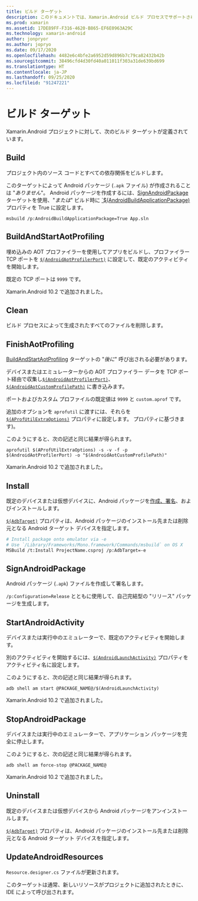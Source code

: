 ```yaml
---
title: ビルド ターゲット
description: このドキュメントでは、Xamarin.Android ビルド プロセスでサポートされているすべてのターゲットを一覧表示します。
ms.prod: xamarin
ms.assetid: 17DE89FF-F316-4620-B865-EF6E0963A29C
ms.technology: xamarin-android
author: jonpryor
ms.author: jopryo
ms.date: 09/17/2020
ms.openlocfilehash: 4482e6c4bfe2a6952d59d896b7c79ca82432b42b
ms.sourcegitcommit: 38496cfd4d30fd40a011011f303a31de639bd699
ms.translationtype: HT
ms.contentlocale: ja-JP
ms.lasthandoff: 09/25/2020
ms.locfileid: "91247221"
---
```

# <a name="build-targets"></a>ビルド ターゲット

Xamarin.Android プロジェクトに対して、次のビルド ターゲットが定義されています。

## <a name="build"></a>Build

プロジェクト内のソース コードとすべての依存関係をビルドします。

このターゲットによって Android パッケージ (`.apk` ファイル) が作成されることは "*ありません*"。
Android パッケージを作成するには、[SignAndroidPackage](#signandroidpackage) ターゲットを使用、"*または*" ビルド時に [`$(AndroidBuildApplicationPackage)](~/android/deploy-test/building-apps/build-properties.md#androidbuildapplicationpackage) プロパティを True に設定します。

```shell
msbuild /p:AndroidBuildApplicationPackage=True App.sln
```

## <a name="buildandstartaotprofiling"></a>BuildAndStartAotProfiling

埋め込みの AOT プロファイラーを使用してアプリをビルドし、プロファイラー TCP ポートを [`$(AndroidAotProfilerPort)`](~/android/deploy-test/building-apps/build-properties.md#androidaotprofilerport) に設定して、既定のアクティビティを開始します。

既定の TCP ポートは `9999` です。

Xamarin.Android 10.2 で追加されました。

## <a name="clean"></a>Clean

ビルド プロセスによって生成されたすべてのファイルを削除します。

## <a name="finishaotprofiling"></a>FinishAotProfiling

[BuildAndStartAotProfiling](#buildandstartaotprofiling) ターゲットの "*後に*" 呼び出される必要があります。

デバイスまたはエミュレーターからの AOT プロファイラー データを TCP ポート経由で収集し[`$(AndroidAotProfilerPort)`](~/android/deploy-test/building-apps/build-properties.md#androidaotprofilerport)、
[`$(AndroidAotCustomProfilePath)`](~/android/deploy-test/building-apps/build-properties.md#androidaotcustomprofilepath) に書き込みます。

ポートおよびカスタム プロファイルの既定値は `9999` と `custom.aprof` です。

追加のオプションを `aprofutil` に渡すには、それらを [`$(AProfUtilExtraOptions)`](~/android/deploy-test/building-apps/build-properties.md#aprofutilextraoptions) プロパティに設定します。
プロパティに基づきます)。

このようにすると、次の記述と同じ結果が得られます。

```shell
aprofutil $(AProfUtilExtraOptions) -s -v -f -p $(AndroidAotProfilerPort) -o "$(AndroidAotCustomProfilePath)"
```

Xamarin.Android 10.2 で追加されました。

## <a name="install"></a>Install

既定のデバイスまたは仮想デバイスに、Android パッケージを[作成、署名](#signandroidpackage)、およびインストールします。

[`$(AdbTarget)`](~/android/deploy-test/building-apps/build-properties.md#adbtarget) プロパティは、Android パッケージのインストール先または削除元となる Android ターゲット デバイスを指定します。

```bash
# Install package onto emulator via -e
# Use `/Library/Frameworks/Mono.framework/Commands/msbuild` on OS X
MSBuild /t:Install ProjectName.csproj /p:AdbTarget=-e
```

## <a name="signandroidpackage"></a>SignAndroidPackage

Android パッケージ (`.apk`) ファイルを作成して署名します。

`/p:Configuration=Release` とともに使用して、自己完結型の "リリース" パッケージを生成します。

## <a name="startandroidactivity"></a>StartAndroidActivity

デバイスまたは実行中のエミュレーターで、既定のアクティビティを開始します。

別のアクティビティを開始するには、[`$(AndroidLaunchActivity)`](~/android/deploy-test/building-apps/build-properties.md#androidlaunchactivity)
プロパティをアクティビティ名に設定します。

このようにすると、次の記述と同じ結果が得られます。

```shell
adb shell am start @PACKAGE_NAME@/$(AndroidLaunchActivity)
```

Xamarin.Android 10.2 で追加されました。

## <a name="stopandroidpackage"></a>StopAndroidPackage

デバイスまたは実行中のエミュレーターで、アプリケーション パッケージを完全に停止します。

このようにすると、次の記述と同じ結果が得られます。

```shell
adb shell am force-stop @PACKAGE_NAME@
```

Xamarin.Android 10.2 で追加されました。

## <a name="uninstall"></a>Uninstall

既定のデバイスまたは仮想デバイスから Android パッケージをアンインストールします。

[`$(AdbTarget)`](~/android/deploy-test/building-apps/build-properties.md#adbtarget) プロパティは、Android パッケージのインストール先または削除元となる Android ターゲット デバイスを指定します。

## <a name="updateandroidresources"></a>UpdateAndroidResources

`Resource.designer.cs` ファイルが更新されます。

このターゲットは通常、新しいリソースがプロジェクトに追加されたときに、IDE によって呼び出されます。
